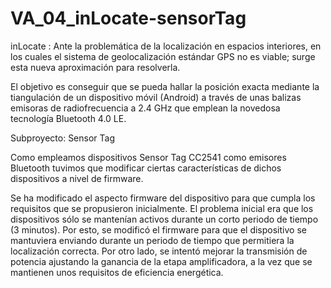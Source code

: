 VA_04_inLocate-sensorTag
========================

inLocate : Ante la problemática de la localización en espacios interiores, en los cuales el sistema de geolocalización estándar GPS no es viable; surge esta nueva aproximación para resolverla.

El objetivo es conseguir que se pueda hallar la posición exacta mediante la tiangulación de un dispositivo móvil (Android) a través de unas balizas emisoras de radiofrecuencia a 2.4 GHz que emplean la novedosa tecnología Bluetooth 4.0 LE.


Subproyecto: Sensor Tag

Como empleamos dispositivos Sensor Tag CC2541 como emisores Bluetooth tuvimos que modificar ciertas características de dichos dispositivos a nivel de firmware.

Se ha modificado el aspecto firmware del dispositivo para que cumpla los requisitos que se propusieron inicialmente. El problema inicial era que los dispositivos sólo se mantenían activos durante un corto periodo de tiempo (3 minutos). Por esto, se modificó el firmware para que el dispositivo se mantuviera enviando durante un periodo de tiempo que permitiera la localización correcta. Por otro lado, se intentó mejorar la transmisión de potencia ajustando la ganancia de la etapa amplificadora, a la vez que se mantienen unos requisitos de eficiencia energética.
